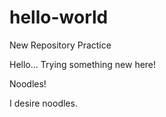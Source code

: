 # hello-world
New Repository Practice

Hello... Trying something new here!

Noodles!

I desire noodles.

